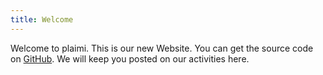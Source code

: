 ```yaml
---
title: Welcome
---
```

Welcome to plaimi. This is our new Website. You can get the source code on 
[GitHub](https://github.com/plaimi/www). We will keep you posted on our 
activities here.
